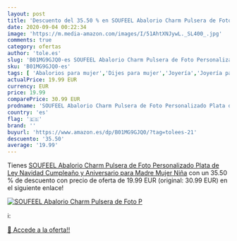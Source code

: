 ```yaml
---
layout: post
title: 'Descuento del 35.50 % en SOUFEEL Abalorio Charm Pulsera de Foto P'
date: 2020-09-04 00:22:34
image: 'https://m.media-amazon.com/images/I/51AhtXNJywL._SL400_.jpg'
comments: true
category: ofertas
author: 'tole.es'
slug: 'B01MG9GJQ0-es SOUFEEL Abalorio Charm Pulsera de Foto Personalizado Plata...'
sku: 'B01MG9GJQ0-es'
tags: [ 'Abalorios para mujer','Dijes para mujer','Joyería','Joyería para mujer','de','ley','navidad','plata', ]
actualPrice: 19.99 EUR
currency: EUR
price: 19.99
comparePrice: 30.99 EUR
prodname: 'SOUFEEL Abalorio Charm Pulsera de Foto Personalizado Plata de Ley Navidad Cumpleaño y Aniversario para Madre Mujer Niña'
country: 'es'
flag: '🇪🇸'
brand: ''
buyurl: 'https://www.amazon.es/dp/B01MG9GJQ0/?tag=tolees-21'
descuento: '35.50'
average: '19.99'
---
```


Tienes [SOUFEEL Abalorio Charm Pulsera de Foto Personalizado Plata de Ley Navidad Cumpleaño y Aniversario para Madre Mujer Niña](https://www.amazon.es/dp/B01MG9GJQ0/?tag=tolees-21) con un 35.50 % de descuento con precio de oferta de 19.99 EUR (original: 30.99 EUR) en el siguiente enlace!

[![SOUFEEL Abalorio Charm Pulsera de Foto P](https://m.media-amazon.com/images/I/51AhtXNJywL._SL400_.jpg)](https://www.amazon.es/dp/B01MG9GJQ0/?tag=tolees-21)

ℹ️:


[🛒 Accede a la oferta!!](https://www.amazon.es/dp/B01MG9GJQ0/?tag=tolees-21)
